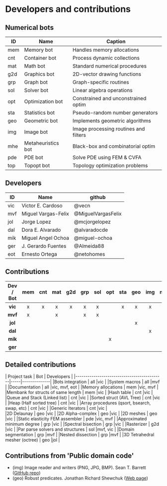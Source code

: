 # Developers and contributions

## Numerical bots

|ID |          Name           |                Caption                 |
|---|-------------------------|----------------------------------------|
|mem| Memory bot              | Handles memory allocations             |
|cnt| Container bot           | Process dynamic collections            |
|mat| Math bot                | Standard numerical procedures          |
|g2d| Graphics bot            | 2D-vector drawing functions            |
|grp| Graph bot               | Graph-specific routines                |
|sol| Solver bot              | Linear algebra operations              |
|opt| Optimization bot        | Constrained and unconstrained optim    |
|sta| Statistics bot          | Pseudo-random number generators        |
|geo| Geometric bot           | Implements geometric algorithms        |
|img| Image bot               | Image processing routines and filters  |
|mhe| Metaheuristics bot      | Black-box and combinatorial optim      |
|pde| PDE bot                 | Solve PDE using FEM & CVFA             |
|top| Topopt bot              | Topology optimization problems         |


## Developers

| ID |       Name        |      github        |
|----|-------------------|--------------------|
|vic |Victor E. Cardoso  | @vecn              |
|mvf |Miguel Vargas-Felix| @MiguelVargasFelix |
|jol |Jorge Lopez        | @mcjorgelopez      |
|dal |Dora E. Alvarado   | @alvaradocde       |
|mik |Miguel Angel Ochoa | @miguel-ochoa      |
|ger |J. Gerardo Fuentes | @Almeida88         |
|eot |Ernesto Ortega     | @netohomes         |

## Contributions

| Dev / Bot | mem | cnt | mat | g2d | grp | sol | opt | sta | geo | img | mhe | pde | top |
|:---------:|:---:|:---:|:---:|:---:|:---:|:---:|:---:|:---:|:---:|:---:|:---:|:---:|:---:|
|  **vic**  |  x  |  x  |  x  |  x  |  x  |  x  |     |  x  |  x  |  x  |     |  x  |     |
|  **mvf**  |  x  |     |  x  |     |  x  |  x  |     |     |     |     |     |  x  |     |
|  **jol**  |     |     |     |     |     |     |     |     |  x  |     |     |     |     |
|  **dal**  |     |     |     |     |     |     |     |     |     |  x  |     |     |     |
|  **mik**  |     |     |     |     |     |     |  x  |     |     |     |     |     |  x  |
|  **ger**  |     |     |     |     |     |     |     |     |     |     |     |  x  |     |

## Detailed contributions

| Project task                                | Bot |  Developers  |
|------------------------------------------ --|-----|--------------|
|Bots integration                             | all |vic           |
|System macros                                | all |mvf           |
|Documentation                                | all |vic, mvf, eot |
|Memory allocations                           | mem |vic, mvf      |
|Membank for structs of same length           | mem |vic           |
|Hash table                                   | cnt |vic           |
|Queue and Stack (Linked list)                | cnt |vic           |
|Sorted struct (AVL Tree)                     | cnt |vic           |
|Heap (Half sorted tree)                      | cnt |vic           |
|Array procedures (qsort, bsearch, swap, etc) | cnt |vic           |
|Generic Iterators                            | cnt |vic           |      
|2D Delaunay                                  | geo |vic           |
|2D Alpha-complex                             | geo |vic           |
|2D meshes                                    | geo |vic           |
|Static elasticity FEM assembler              | pde |vic, mvf      |
|Approximated minimum degree                  | grp |vic           |
|Spectral bisection                           | grp |vic           |
|Rasterizer                                   | g2d |vic           |
|Par parse solvers and structures             | sol |mvf, vic      |
|Domain segmentation                          | grp |mvf           |
|Nested dissection                            | grp |mvf           |
|3D Tetrahedral mesher (octree)               | geo |jol           |

## Contributions from 'Public domain code'
- (img) Image reader and writers (PNG, JPG, BMP).
  Sean T. Barrett
  ([GitHub repo](https://github.com/nothings/stb))
- (geo) Robust predicates.
  Jonathan Richard Shewchuk
  ([Web page](https://www.cs.cmu.edu/~quake/robust.html))
    